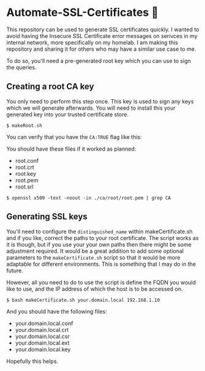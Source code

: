 # Automate-SSL-Certificates 🔑

This repository can be used to generate SSL certificates quickly. I wanted to avoid having the Insecure SSL Certificate error messages on serivces in my internal network, more specifically on my homelab. I am making this repository and sharing it for others who may have a similar use case to me. 

To do so, you'll need a pre-generated root key which you can use to sign the queries.

## Creating a root CA key

You only need to perform this step once. This key is used to sign any keys which we will generate afterwards. You will need to install this your generated key into your trusted certificate store.

```
$ makeRoot.sh
```

You can verify that you have the `CA:TRUE` flag like this: 

You should have these files if it worked as planned: 

- root.conf
- root.crt
- root.key
- root.pem
- root.srl

```
$ openssl x509 -text -noout -in ./ca/root/root.pem | grep CA
```

## Generating SSL keys

You'll need to configure the `distinguished_name` within makeCertificate.sh and if you like, correct the paths to your root certificate. The script works as it is though, but if you use your your own paths then there might be some adjustment required. It would be a great addition to add some optional parameters to the `makeCertificate.sh` script so that it would be more adaptable for different environments. This is something that I may do in the future. 

However, all you need to do to use the script is define the FQDN you would like to use, and the IP address of which the host is to be accessed on.  

```
$ bash makeCertificate.sh your.domain.local 192.168.1.10
``` 

And you should have the following files: 

- your.domain.local.conf
- your.domain.local.crt 
- your.domain.local.csr 
- your.domain.local.ext
- your.domain.local.key

Hopefully this helps. 
